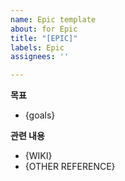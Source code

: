 ```yaml
---
name: Epic template
about: for Epic
title: "[EPIC]"
labels: Epic
assignees: ''

---
```


**목표**
- {goals}

**관련 내용**
- {WIKI}
- {OTHER REFERENCE}
